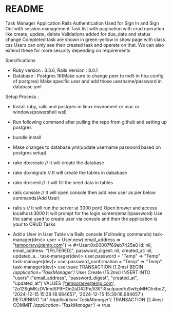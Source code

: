 # README

Task Manager Application
Rails Authentication Used for Sign In and Sign Out with session management
Task list with pagination with crud operation like create, update, delete
Validations added for due_date and status change
Completed task are shown in green-yellow in show page with class css
Users can only see their created task and operate on that.
We can also extend these for more security depending on requirements

Specifications
* Ruby version : 3.3.6, Rails Version : 8.0.1
* Database : Postgres 16(Make sure to change peer to md5 in hba config of postgres)
Make specific user and add those username/password in database.yml


Setup Process : 
* Install ruby, rails and postgres in linux enviroment or mac or windows(powershell wsl)
* Run following command after pulling the repo from github and setting up postgres
* bundle install
* Make changes to database.yml(update username password based on postgres setup)
* rake db:create   // It will create the database
* rake db:migrate  // It will create the tables in dababase 
* rake db:seed     // It will fill the seed data in tables
* rails console    // It will open console then add new user as per below commands(Add User)
* rails s          // It will run the server at 3000 port)
Open brower and access localhost:3000
It will prompt for the login screen(email/password)
Use the same used to create user via console and then the application is your to CRUD Tasks



* Add a User in User Table via Rails console (Following commands)
task-manager(dev)> user = User.new(:email_address => "temporary@temp.com")
=> #<User:0x00007f69eb7425a0 id: nil, email_address: "[FILTERED]", password_digest: nil, created_at: nil, updated_a...
task-manager(dev)> user.password = "Temp"
=> "Temp"
task-manager(dev)> user.password_confirmation = "Temp"
=> "Temp"
task-manager(dev)> user.save
  TRANSACTION (1.2ms)  BEGIN /*application='TaskManager'*/
  User Create (15.2ms)  INSERT INTO "users" ("email_address", "password_digest", "created_at", "updated_at") VALUES ('temporary@temp.com', '$2a$12$gMKzDVImdSP9HOe2aD42Pe/li3If1iXsuIpaed/uSwEpMHOtnibo2', '2024-12-15 15:39:18.984657', '2024-12-15 15:39:18.984657') RETURNING "id" /*application='TaskManager'*/
  TRANSACTION (2.4ms)  COMMIT /*application='TaskManager'*/
=> true
